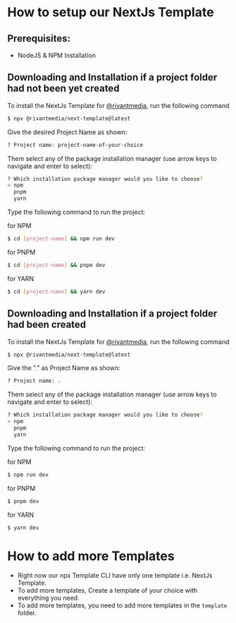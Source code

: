 # How to setup our NextJs Template

## Prerequisites:

-   NodeJS & NPM Installation

## Downloading and Installation if a project folder had not been yet created

To install the NextJs Template for [@rivantmedia](https://github.com/rivantmedia), run the following command

```bash
$ npx @rivantmedia/next-template@latest
```

Give the desired Project Name as shown:

```bash
? Project name: project-name-of-your-choice
```

Them select any of the package installation manager (use arrow keys to navigate and enter to select):

```bash
? Which installation package manager would you like to choose?
> npm
  pnpm
  yarn
```

Type the following command to run the project:

for NPM

```bash
$ cd [project-name] && npm run dev
```

for PNPM

```bash
$ cd [project-name] && pnpm dev
```

for YARN

```bash
$ cd [project-name] && yarn dev
```

## Downloading and Installation if a project folder had been created

To install the NextJs Template for [@rivantmedia](https://github.com/rivantmedia), run the following command

```bash
$ npx @rivantmedia/next-template@latest
```

Give the "." as Project Name as shown:

```bash
? Project name: .
```

Them select any of the package installation manager (use arrow keys to navigate and enter to select):

```bash
? Which installation package manager would you like to choose?
> npm
  pnpm
  yarn
```

Type the following command to run the project:

for NPM

```bash
$ npm run dev
```

for PNPM

```bash
$ pnpm dev
```

for YARN

```bash
$ yarn dev
```

# How to add more Templates

-   Right now our npx Template CLI have only one template i.e. NextJs Template.
-   To add more templates, Create a template of your choice with everything you need.
-   To add more templates, you need to add more templates in the `template` folder.

